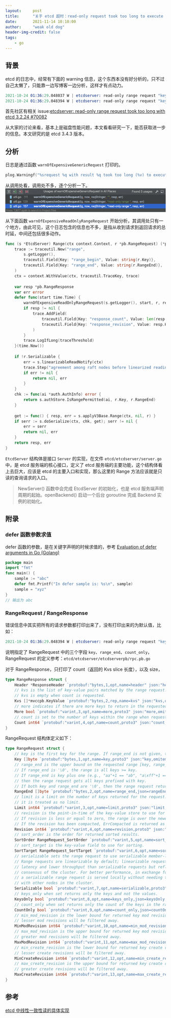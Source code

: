 ```yaml
---
layout:     post
title:      "关于 etcd 超时：read-only request took too long to execute 的零零碎碎"
date:       2021-11-14 10:10:00
author:     "weak old dog"
header-img-credit: false
tags:
    - go
---
```


## 背景
etcd 的日志中，经常有下面的 warning 信息，这个东西本没有好分析的，只不过自己太懒了，只能靠一边写博客一边分析，这样才有点动力。
```s
2021-10-24 01:36:29.048037 W | etcdserver: read-only range request "key:\"/registry/roles/cattle-global-data/mcapprevision-9gc5b-mr-u\" " with result "range_response_count:0 size:8" took too long (189.874669ms) to execute
2021-10-24 01:36:29.048394 W | etcdserver: read-only range request "key:\"/registry/apps.kruise.io/containerrecreaterequests\" range_end:\"/registry/apps.kruise.io/containerrecreaterequestt\" count_only:true " with result "range_response_count:0 size:8" took too long (204.0239ms) to execute
```

首先社区有相关 issue:[etcdserver: read-only range request took too long with etcd 3.2.24 #70082](https://github.com/kubernetes/kubernetes/issues/70082)

从大家的讨论来看，基本上是磁盘性能问题，本文看看研究一下，能否获取进一步的信息。本文研究的是 etcd 3.4.3 版本。

## 分析
日志是通过函数 `warnOfExpensiveGenericRequest` 打印的。
```go
plog.Warningf("%srequest %q with result %q took too long (%v) to execute", prefix, reqStringer.String(), result, d)
```
从调用处看，调用处不多，逐个分析一下。
![java-javascript](/img/in-post/all-in-one/2021-11-14-10-32-14.png)

从下面函数 `warnOfExpensiveReadOnlyRangeRequest` 开始分析，其调用处只有一个地方，由此可见，这个日志包含的信息也不多，是指从收到请求到返回请求的总时延，中间还包括很多动作。
```go
func (s *EtcdServer) Range(ctx context.Context, r *pb.RangeRequest) (*pb.RangeResponse, error) {
	trace := traceutil.New("range",
		s.getLogger(),
		traceutil.Field{Key: "range_begin", Value: string(r.Key)},
		traceutil.Field{Key: "range_end", Value: string(r.RangeEnd)},
	)
	ctx = context.WithValue(ctx, traceutil.TraceKey, trace)

	var resp *pb.RangeResponse
	var err error
	defer func(start time.Time) {
		warnOfExpensiveReadOnlyRangeRequest(s.getLogger(), start, r, resp, err)
		if resp != nil {
			trace.AddField(
				traceutil.Field{Key: "response_count", Value: len(resp.Kvs)},
				traceutil.Field{Key: "response_revision", Value: resp.Header.Revision},
			)
		}
		trace.LogIfLong(traceThreshold)
	}(time.Now())

	if !r.Serializable {
		err = s.linearizableReadNotify(ctx)
		trace.Step("agreement among raft nodes before linearized reading")
		if err != nil {
			return nil, err
		}
	}
	chk := func(ai *auth.AuthInfo) error {
		return s.authStore.IsRangePermitted(ai, r.Key, r.RangeEnd)
	}

	get := func() { resp, err = s.applyV3Base.Range(ctx, nil, r) }
	if serr := s.doSerialize(ctx, chk, get); serr != nil {
		err = serr
		return nil, err
	}
	return resp, err
}
```
`EtcdServer` 结构体是接口 `Server` 的实现，在文件 `etcd/etcdserver/server.go` 中，是 etcd 服务端的核心接口，定义了 etcd 服务端的主要功能，这个结构体看上去巨大，应该是 etcd 的主要入口和实现，那么这里的 Range 方法应该就是只读的查询请求的入口。

> NewServer() 函数中会完成 EtcdServer 的初始化，也是 etcd 服务端声明周期的起始。openBackend() 启动一个后台 goroutine 完成 Backend 实例的初始化。

## 附录
### defer 函数参数求值
defer 函数的参数，是在关键字声明的时候求值的，参考 [Evaluation of defer arguments in Go (Golang)](https://golangbyexample.com/defer-arguments-evaluation-go/)
```go
package main
import "fmt"
func main() {
	sample := "abc"
	defer fmt.Printf("In defer sample is: %s\n", sample)
	sample = "xyz"
}
// 输出为 abc
```

### RangeRequest / RangeResponse
错误信息中其实把所有的请求参数都打印出来了，没有打印出来的为默认值，比如：
```s
2021-10-24 01:36:29.048394 W | etcdserver: read-only range request "key:\"/registry/apps.kruise.io/containerrecreaterequests\" range_end:\"/registry/apps.kruise.io/containerrecreaterequestt\" count_only:true " with result "range_response_count:0 size:8" took too long (204.0239ms) to execute
```
说明指定了 RangeRequest 中的三个字段 `key`、`range_end`、`count_only`，RangeRequest 的定义参考：`etcd/etcdserver/etcdserverpb/rpc.pb.go`

对于 RangeResponse，只打印了 count（返回的 Kvs slice 长度），以及 size，
```go
type RangeResponse struct {
	Header *ResponseHeader `protobuf:"bytes,1,opt,name=header" json:"header,omitempty"`
	// kvs is the list of key-value pairs matched by the range request.
	// kvs is empty when count is requested.
	Kvs []*mvccpb.KeyValue `protobuf:"bytes,2,rep,name=kvs" json:"kvs,omitempty"`
	// more indicates if there are more keys to return in the requested range.
	More bool `protobuf:"varint,3,opt,name=more,proto3" json:"more,omitempty"`
	// count is set to the number of keys within the range when requested.
	Count int64 `protobuf:"varint,4,opt,name=count,proto3" json:"count,omitempty"`
}
```
RangeRequest 结构体定义如下：
```go
type RangeRequest struct {
	// key is the first key for the range. If range_end is not given, the request only looks up key.
	Key []byte `protobuf:"bytes,1,opt,name=key,proto3" json:"key,omitempty"`
	// range_end is the upper bound on the requested range [key, range_end).
	// If range_end is '\0', the range is all keys >= key.
	// If range_end is key plus one (e.g., "aa"+1 == "ab", "a\xff"+1 == "b"),
	// then the range request gets all keys prefixed with key.
	// If both key and range_end are '\0', then the range request returns all keys.
	RangeEnd []byte `protobuf:"bytes,2,opt,name=range_end,json=rangeEnd,proto3" json:"range_end,omitempty"`
	// limit is a limit on the number of keys returned for the request. When limit is set to 0,
	// it is treated as no limit.
	Limit int64 `protobuf:"varint,3,opt,name=limit,proto3" json:"limit,omitempty"`
	// revision is the point-in-time of the key-value store to use for the range.
	// If revision is less or equal to zero, the range is over the newest key-value store.
	// If the revision has been compacted, ErrCompacted is returned as a response.
	Revision int64 `protobuf:"varint,4,opt,name=revision,proto3" json:"revision,omitempty"`
	// sort_order is the order for returned sorted results.
	SortOrder RangeRequest_SortOrder `protobuf:"varint,5,opt,name=sort_order,json=sortOrder,proto3,enum=etcdserverpb.RangeRequest_SortOrder" json:"sort_order,omitempty"`
	// sort_target is the key-value field to use for sorting.
	SortTarget RangeRequest_SortTarget `protobuf:"varint,6,opt,name=sort_target,json=sortTarget,proto3,enum=etcdserverpb.RangeRequest_SortTarget" json:"sort_target,omitempty"`
	// serializable sets the range request to use serializable member-local reads.
	// Range requests are linearizable by default; linearizable requests have higher
	// latency and lower throughput than serializable requests but reflect the current
	// consensus of the cluster. For better performance, in exchange for possible stale reads,
	// a serializable range request is served locally without needing to reach consensus
	// with other nodes in the cluster.
	Serializable bool `protobuf:"varint,7,opt,name=serializable,proto3" json:"serializable,omitempty"`
	// keys_only when set returns only the keys and not the values.
	KeysOnly bool `protobuf:"varint,8,opt,name=keys_only,json=keysOnly,proto3" json:"keys_only,omitempty"`
	// count_only when set returns only the count of the keys in the range.
	CountOnly bool `protobuf:"varint,9,opt,name=count_only,json=countOnly,proto3" json:"count_only,omitempty"`
	// min_mod_revision is the lower bound for returned key mod revisions; all keys with
	// lesser mod revisions will be filtered away.
	MinModRevision int64 `protobuf:"varint,10,opt,name=min_mod_revision,json=minModRevision,proto3" json:"min_mod_revision,omitempty"`
	// max_mod_revision is the upper bound for returned key mod revisions; all keys with
	// greater mod revisions will be filtered away.
	MaxModRevision int64 `protobuf:"varint,11,opt,name=max_mod_revision,json=maxModRevision,proto3" json:"max_mod_revision,omitempty"`
	// min_create_revision is the lower bound for returned key create revisions; all keys with
	// lesser create revisions will be filtered away.
	MinCreateRevision int64 `protobuf:"varint,12,opt,name=min_create_revision,json=minCreateRevision,proto3" json:"min_create_revision,omitempty"`
	// max_create_revision is the upper bound for returned key create revisions; all keys with
	// greater create revisions will be filtered away.
	MaxCreateRevision int64 `protobuf:"varint,13,opt,name=max_create_revision,json=maxCreateRevision,proto3" json:"max_create_revision,omitempty"`
}
```

## 参考

[etcd 中线性一致性读的具体实现](https://zhengyinyong.com/post/etcd-linearizable-read-implementation/)